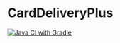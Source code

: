 # CardDeliveryPlus

[![Java CI with Gradle](https://github.com/Anichirina/CardDeliveryPlus/actions/workflows/gradle.yml/badge.svg)](https://github.com/Anichirina/CardDeliveryPlus/actions/workflows/gradle.yml)
